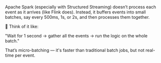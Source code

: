 
Apache Spark (especially with Structured Streaming) doesn’t process each event as it arrives (like Flink does).
Instead, it buffers events into small batches, say every 500ms, 1s, or 2s, and then processes them together.

🧠 Think of it like:

"Wait for 1 second → gather all the events → run the logic on the whole batch."

That’s micro-batching — it's faster than traditional batch jobs, but not real-time per event.
